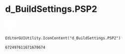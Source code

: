 # d_BuildSettings.PSP2
![](/img/d_BuildSettings.PSP2.png)

``` CSharp
EditorGUIUtility.IconContent("d_BuildSettings.PSP2")
```
```
672497611671670674
```
